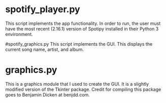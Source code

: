 # spotify_player.py
This script implements the app functionality. In order to run, the user must have the most recent (2.16.1) version of Spotipy installed in their Python 3 environment.

#spotify_graphics.py
This script implements the GUI. This displays the current song name, artist, and album.

# graphics.py
This is a graphics module that I used to create the GUI. It is a slightly modified version of the Tkinter package. Credit for compiling this package goes to Benjamin Dicken at benjdd.com.

